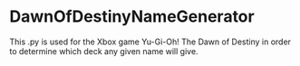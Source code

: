 # DawnOfDestinyNameGenerator
This .py is used for the Xbox game Yu-Gi-Oh! The Dawn of Destiny in order to determine which deck any given name will give.
